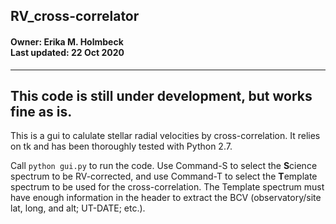 <h2>RV_cross-correlator</h2>

<h4>Owner: Erika M. Holmbeck <br>
Last updated: 22 Oct 2020</h4>

---
This code is still under development, but works fine as is.
---

This is a gui to calulate stellar radial velocities by cross-correlation. It relies on tk and has been thoroughly tested with Python 2.7.

Call `python gui.py` to run the code. Use Command-S to select the **S**cience spectrum to be RV-corrected, and use Command-T to select the **T**emplate spectrum to be used for the cross-correlation. The Template spectrum must have enough information in the header to extract the BCV (observatory/site lat, long, and alt; UT-DATE; etc.).

